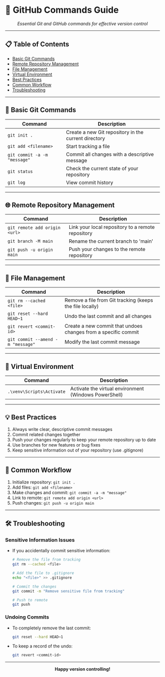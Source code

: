 # 🔄 GitHub Commands Guide

<div align="center">
  <i>Essential Git and GitHub commands for effective version control</i>
</div>

---

## 📋 Table of Contents
- [Basic Git Commands](#basic-git-commands)
- [Remote Repository Management](#remote-repository-management)
- [File Management](#file-management)
- [Virtual Environment](#virtual-environment)
- [Best Practices](#best-practices)
- [Common Workflow](#common-workflow)
- [Troubleshooting](#troubleshooting)

---

## 🏁 Basic Git Commands

| Command | Description |
|---------|-------------|
| `git init .` | Create a new Git repository in the current directory |
| `git add <filename>` | Start tracking a file |
| `git commit -a -m "message"` | Commit all changes with a descriptive message |
| `git status` | Check the current state of your repository |
| `git log` | View commit history |

---

## 🌐 Remote Repository Management

| Command | Description |
|---------|-------------|
| `git remote add origin <url>` | Link your local repository to a remote repository |
| `git branch -M main` | Rename the current branch to 'main' |
| `git push -u origin main` | Push your changes to the remote repository |

---

## 📁 File Management

| Command | Description |
|---------|-------------|
| `git rm --cached <file>` | Remove a file from Git tracking (keeps the file locally) |
| `git reset --hard HEAD~1` | Undo the last commit and all changes |
| `git revert <commit-id>` | Create a new commit that undoes changes from a specific commit |
| `git commit --amend -m "message"` | Modify the last commit message |

---

## 🔧 Virtual Environment

| Command | Description |
|---------|-------------|
| `.\venv\Scripts\Activate` | Activate the virtual environment (Windows PowerShell) |

---

## 💡 Best Practices

1. Always write clear, descriptive commit messages
2. Commit related changes together
3. Push your changes regularly to keep your remote repository up to date
4. Use branches for new features or bug fixes
5. Keep sensitive information out of your repository (use .gitignore)

---

## 🔄 Common Workflow

1. Initialize repository: `git init .`
2. Add files: `git add <filename>`
3. Make changes and commit: `git commit -a -m "message"`
4. Link to remote: `git remote add origin <url>`
5. Push changes: `git push -u origin main`

---

## 🛠️ Troubleshooting

### Sensitive Information Issues
- If you accidentally commit sensitive information:
  ```bash
  # Remove the file from tracking
  git rm --cached <file>
  
  # Add the file to .gitignore
  echo "<file>" >> .gitignore
  
  # Commit the changes
  git commit -m "Remove sensitive file from tracking"
  
  # Push to remote
  git push
  ```

### Undoing Commits
- To completely remove the last commit:
  ```bash
  git reset --hard HEAD~1
  ```
- To keep a record of the undo:
  ```bash
  git revert <commit-id>
  ```

---

<div align="center">
  <p><strong>Happy version controlling!</strong></p>
</div> 
